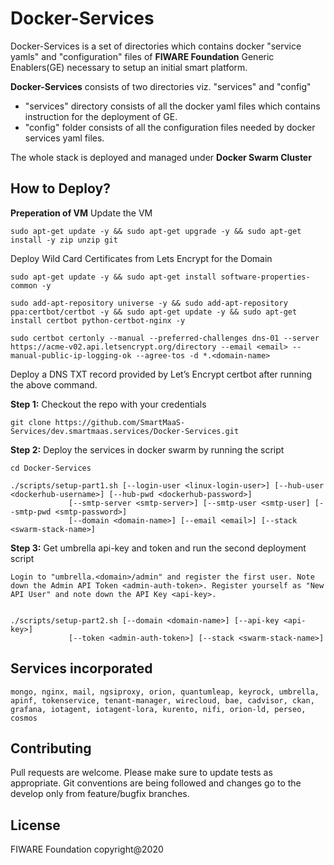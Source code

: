 # Docker-Services

Docker-Services is a set of directories which contains docker "service yamls" and "configuration" files of **FIWARE Foundation** Generic Enablers(GE) necessary to setup an initial smart platform.

**Docker-Services** consists of two directories viz. "services" and "config"

- "services" directory consists of all the docker yaml files which contains instruction for the deployment of GE.
- "config" folder consists of all the configuration files needed by docker services yaml files.

The whole stack is deployed and managed under **Docker Swarm Cluster**

## How to Deploy?
**Preperation of VM**
Update the VM
```
sudo apt-get update -y && sudo apt-get upgrade -y && sudo apt-get install -y zip unzip git
```

Deploy Wild Card Certificates from Lets Encrypt for the Domain
```
sudo apt-get update -y && sudo apt-get install software-properties-common -y

sudo add-apt-repository universe -y && sudo add-apt-repository ppa:certbot/certbot -y && sudo apt-get update -y && sudo apt-get install certbot python-certbot-nginx -y

sudo certbot certonly --manual --preferred-challenges dns-01 --server https://acme-v02.api.letsencrypt.org/directory --email <email> --manual-public-ip-logging-ok --agree-tos -d *.<domain-name>
```

Deploy a DNS TXT record provided by Let’s Encrypt certbot after running the above command.

**Step 1:** Checkout the repo with your credentials
```
git clone https://github.com/SmartMaaS-Services/dev.smartmaas.services/Docker-Services.git
```

**Step 2:** Deploy the services in docker swarm by running the script
```
cd Docker-Services

./scripts/setup-part1.sh [--login-user <linux-login-user>] [--hub-user <dockerhub-username>] [--hub-pwd <dockerhub-password>]
			 [--smtp-server <smtp-server>] [--smtp-user <smtp-user] [--smtp-pwd <smtp-password>]
			 [--domain <domain-name>] [--email <email>] [--stack <swarm-stack-name>]
```

**Step 3:** Get umbrella api-key and token and run the second deployment script
```
Login to "umbrella.<domain>/admin" and register the first user. Note down the Admin API Token <admin-auth-token>. Register yourself as "New API User" and note down the API Key <api-key>.
	

./scripts/setup-part2.sh [--domain <domain-name>] [--api-key <api-key>]
			 [--token <admin-auth-token>] [--stack <swarm-stack-name>]
```

## Services incorporated
```
mongo, nginx, mail, ngsiproxy, orion, quantumleap, keyrock, umbrella, apinf, tokenservice, tenant-manager, wirecloud, bae, cadvisor, ckan, grafana, iotagent, iotagent-lora, kurento, nifi, orion-ld, perseo, cosmos
```

## Contributing

Pull requests are welcome. Please make sure to update tests as appropriate.
Git conventions are being followed and changes go to the develop only from feature/bugfix branches.

## License

FIWARE Foundation copyright@2020
